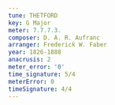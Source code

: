 ```yaml
---
tune: THETFORD
key: G Major
meter: 7.7.7.3.
composer: D. A. R. Aufranc
arranger: Frederick W. Faber
year: 1826-1888
anacrusis: 2
meter_error: '0'
time_signature: 5/4
meterError: 0
timeSignature: 4/4
---
```

